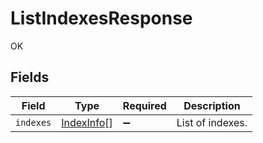 # ListIndexesResponse

OK


## Fields

| Field                                           | Type                                            | Required                                        | Description                                     |
| ----------------------------------------------- | ----------------------------------------------- | ----------------------------------------------- | ----------------------------------------------- |
| `indexes`                                       | [IndexInfo](../../models/shared/indexinfo.md)[] | :heavy_minus_sign:                              | List of indexes.                                |